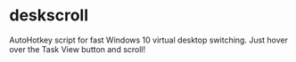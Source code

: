 # deskscroll
AutoHotkey script for fast Windows 10 virtual desktop switching. Just hover over the Task View button and scroll!
